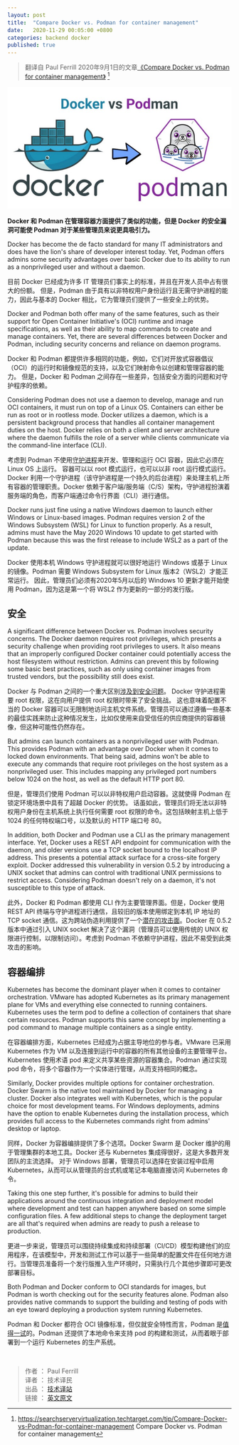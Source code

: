 ```yaml
---
layout: post
title:  "Compare Docker vs. Podman for container management"
date:   2020-11-29 00:05:00 +0800
categories: backend docker
published: true
---
```


> 翻译自 Paul Ferrill 2020年9月1日的文章[《Compare Docker vs. Podman for container management》](https://searchservervirtualization.techtarget.com/tip/Compare-Docker-vs-Podman-for-container-management) [^1]

[^1]: <https://searchservervirtualization.techtarget.com/tip/Compare-Docker-vs-Podman-for-container-management> Compare Docker vs. Podman for container management

![docker vs podman](/assets/images/202011/docker-vs-podman.jpeg#center)

**Docker 和 Podman 在管理容器方面提供了类似的功能，但是 Docker 的安全漏洞可能使 Podman 对于某些管理员来说更具吸引力。**

Docker has become the de facto standard for many IT administrators and does have the lion's share of developer interest today. Yet, Podman offers admins some security advantages over basic Docker due to its ability to run as a nonprivileged user and without a daemon.

目前 Docker 已经成为许多 IT 管理员们事实上的标准，并且在开发人员中占有很大的份额。 但是，Podman 由于具有以非特权用户身份运行且无需守护进程的能力，因此与基本的 Docker 相比，它为管理员们提供了一些安全上的优势。

Docker and Podman both offer many of the same features, such as their support for Open Container Initiative's (OCI) runtime and image specifications, as well as their ability to map commands to create and manage containers. Yet, there are several differences between Docker and Podman, including security concerns and reliance on daemon programs.

Docker 和 Podman 都提供许多相同的功能，例如，它们对开放式容器倡议（OCI）的运行时和镜像规范的支持，以及它们映射命令以创建和管理容器的能力。 但是，Docker 和 Podman 之间存在一些差异，包括安全方面的问题和对守护程序的依赖。

Considering Podman does not use a daemon to develop, manage and run OCI containers, it must run on top of a Linux OS. Containers can either be run as root or in rootless mode. Docker utilizes a daemon, which is a persistent background process that handles all container management duties on the host. Docker relies on both a client and server architecture where the daemon fulfills the role of a server while clients communicate via the command-line interface (CLI).

考虑到 Podman 不使用[守护进程](https://whatis.techtarget.com/definition/daemon)来开发、管理和运行 OCI 容器，因此它必须在 Linux OS 上运行。 容器可以以 root 模式运行，也可以以非 root 运行模式运行。Docker 利用一个守护进程（该守护进程是一个持久的后台进程）来处理主机上所有容器的管理职责。Docker 依赖于客户端/服务端（C/S）架构，守护进程扮演着服务端的角色，而客户端通过命令行界面（CLI）进行通信。

Docker runs just fine using a native Windows daemon to launch either Windows or Linux-based images. Podman requires version 2 of the Windows Subsystem (WSL) for Linux to function properly. As a result, admins must have the May 2020 Windows 10 update to get started with Podman because this was the first release to include WSL2 as a part of the update.

Docker 使用本机 Windows 守护进程就可以很好地运行 Windows 或基于 Linux 的镜像。Podman 需要 Windows Subsystem for Linux 版本2（WSL2）才能正常运行。 因此，管理员们必须有2020年5月以后的 Windows 10 更新才能开始使用 Podman，因为这是第一个将 WSL2 作为更新的一部分的发行版。

## 安全

A significant difference between Docker vs. Podman involves security concerns. The Docker daemon requires root privileges, which presents a security challenge when providing root privileges to users. It also means that an improperly configured Docker container could potentially access the host filesystem without restriction. Admins can prevent this by following some basic best practices, such as only using container images from trusted vendors, but the possibility still does exist.

Docker 与 Podman 之间的一个重大区别[涉及到安全问题](https://searchsecurity.techtarget.com/tip/Container-security-best-practices-help-mitigate-risks-and-threats)。 Docker 守护进程需要 root 权限，这在向用户提供 root 权限时带来了安全挑战。 这也意味着配置不当的 Docker 容器可以无限制地访问主机文件系统。管理员可以通过遵循一些基本的最佳实践来防止这种情况发生，比如仅使用来自受信任的供应商提供的容器镜像，但这种可能性仍然存在。

But admins can launch containers as a nonprivileged user with Podman. This provides Podman with an advantage over Docker when it comes to locked down environments. That being said, admins won't be able to execute any commands that require root privileges on the host system as a nonprivileged user. This includes mapping any privileged port numbers below 1024 on the host, as well as the default HTTP port 80.

但是，管理员们使用 Podman 可以以非特权用户启动容器。这就使得 Podman 在锁定环境场景中具有了超越 Docker 的优势。 话虽如此，管理员们将无法以非特权用户身份在主机系统上执行任何需要 root 权限的命令。这包括映射主机上低于 1024 的任何特权端口号，以及默认的 HTTP 端口号 80。

In addition, both Docker and Podman use a CLI as the primary management interface. Yet, Docker uses a REST API endpoint for communication with the daemon, and older versions use a TCP socket bound to the localhost IP address. This presents a potential attack surface for a cross-site forgery exploit. Docker addressed this vulnerability in version 0.5.2 by introducing a UNIX socket that admins can control with traditional UNIX permissions to restrict access. Considering Podman doesn't rely on a daemon, it's not susceptible to this type of attack.

此外，Docker 和 Podman 都使用 CLI 作为主要管理界面。但是，Docker 使用 REST API 终端与守护进程进行通信，且较旧的版本使用绑定到本机 IP 地址的 TCP socket 通信。这为跨站伪造利用提供了一个[潜在的攻击面](https://searchsecurity.techtarget.com/feature/How-to-mitigate-5-persistent-application-security-threats)。Docker 在 0.5.2 版本中通过引入 UNIX socket 解决了这个漏洞（管理员可以使用传统的 UNIX 权限进行控制，以限制访问）。考虑到 Podman 不依赖守护进程，因此不易受到此类攻击的影响。

## 容器编排

Kubernetes has become the dominant player when it comes to container orchestration. VMware has adopted Kubernetes as its primary management plane for VMs and everything else connected to running containers. Kubernetes uses the term pod to define a collection of containers that share certain resources. Podman supports this same concept by implementing a pod command to manage multiple containers as a single entity.

在容器编排方面，Kubernetes 已经成为占据主导地位的参与者。VMware 已采用 Kubernetes 作为 VM 以及连接到运行中的容器的所有其他设备的主要管理平台。 Kubernetes 使用术语 pod 来定义共享某些资源的容器集合。Podman 通过实现 pod 命令，将多个容器作为一个实体进行管理，从而支持相同的概念。


Similarly, Docker provides multiple options for container orchestration. Docker Swarm is the native tool maintained by Docker for managing a cluster. Docker also integrates well with Kubernetes, which is the popular choice for most development teams. For Windows deployments, admins have the option to enable Kubernetes during the installation process, which provides full access to the Kubernetes commands right from admins' desktop or laptop.

同样，Docker 为容器编排提供了多个选项。Docker Swarm 是 Docker 维护的用于管理集群的本地工具。Docker 还与 Kubernetes 集成得很好，这是大多数开发团队的主流选择。 对于 Windows 部署，管理员可以选择在安装过程中启用 Kubernetes，从而可以从管理员的台式机或笔记本电脑直接访问 Kubernetes 命令。

Taking this one step further, it's possible for admins to build their applications around the continuous integration and deployment model where development and test can happen anywhere based on some simple configuration files. A few additional steps to change the deployment target are all that's required when admins are ready to push a release to production.

更进一步来说，管理员可以围绕持续集成和持续部署（CI/CD）模型构建他们的应用程序，在该模型中，开发和测试工作可以基于一些简单的配置文件在任何地方进行。当管理员准备将一个发行版推入生产环境时，只需执行几个其他步骤即可更改部署目标。

Both Podman and Docker conform to OCI standards for images, but Podman is worth checking out for the security features alone. Podman also provides native commands to support the building and testing of pods with an eye toward deploying a production system running Kubernetes.

Podman 和 Docker 都符合 OCI 镜像标准，但仅就安全特性而言，Podman 是[值得一试](https://www.youtube-nocookie.com/embed/YkBk52MGV0Y)的。Podman 还提供了本地命令来支持 pod 的构建和测试，从而着眼于部署到一个运行 Kubernetes 的生产系统。

<br/>

> 作者 ： Paul Ferrill  
> 译者 ： 技术译民  
> 出品 ： [技术译站](https://ittranslator.cn/)  
> 链接 ： [英文原文](https://searchservervirtualization.techtarget.com/tip/Compare-Docker-vs-Podman-for-container-management)

